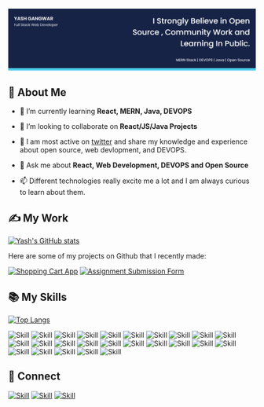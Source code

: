 ![Yash Gangwar's-cover](./github-cover-image.png)

## 🧔 About Me

<!-- - 🔭 I’m currently working on [Recess](https://github.com/Jaagrav/Recess) -->

- 🌱 I’m currently learning **React, MERN, Java, DEVOPS**

- 👯 I’m looking to collaborate on **React/JS/Java Projects**

<!-- - 👨‍💻 All of my projects are available at [https://xjaagrav.vercel.app/projects](https://xjaagrav.vercel.app/projects) -->

<!-- - You can check out my Arduino projects right **[here](https://www.instructables.com/member/xJaagrav/)**. -->

- 📝 I am most active on [twitter](https://twitter.com/yashgangwar7558) and share my knowledge and experience about open source, web devlopment, and DEVOPS.

- 💬 Ask me about **React, Web Development, DEVOPS and Open Source**

- 📫 Different technologies really excite me a lot and I am always curious to learn about them.

<!-- - 📄 My Resume [https://drive.google.com/file/d/10z7nWMOMKMj2KtOxszcxYI2b0sQrxFpn/view?usp=sharing](https://drive.google.com/file/d/10z7nWMOMKMj2KtOxszcxYI2b0sQrxFpn/view?usp=sharing) -->

<!-- - ⚡ Fun fact **People often call me an alien** -->

## ✍ My Work

[![Yash's GitHub stats](https://github-readme-stats.vercel.app/api?username=yashgangwar123&show_icons=true&theme=dark)](https://github.com/yashgangwar123)

Here are some of my projects on Github that I recently made:

[![Shopping Cart App](https://github-readme-stats.vercel.app/api/pin/?username=yashgangwar123&repo=Shopping-Cart-App&show_icons=true&theme=dark)](https://github.com/yashgangwar123/Shopping-Cart-App)
[![Assignment Submission Form](https://github-readme-stats.vercel.app/api/pin/?username=yashgangwar123&repo=Assignment-Submission-Form&show_icons=true&theme=dark)](https://github.com/yashgangwar123/Assignment-Submission-Form)
<!-- [![Cordion](https://github-readme-stats.vercel.app/api/pin/?username=Jaagrav&repo=Cordion&show_icons=true&theme=dark)](https://github.com/Jaagrav/Cordion)
[![Recess](https://github-readme-stats.vercel.app/api/pin/?username=avinashkranjan&repo=Recess&show_icons=true&theme=dark)](https://github.com/Jaagrav/Recess) -->

## 📚 My Skills

[![Top Langs](https://github-readme-stats.vercel.app/api/top-langs/?username=yashgangwar123&layout=compact&show_icons=true&theme=dark)](https://github.com/yashgangwar123)

![Skill](https://img.shields.io/badge/HTML5-E34F26?style=for-the-badge&logo=html5&logoColor=white)
![Skill](https://img.shields.io/badge/CSS3-1572B6?style=for-the-badge&logo=css3&logoColor=white)
![Skill](https://img.shields.io/badge/JavaScript-323330?style=for-the-badge&logo=javascript&logoColor=F7DF1E)
![Skill](https://img.shields.io/badge/Node.js-43853D?style=for-the-badge&logo=node.js&logoColor=white)
![Skill](https://img.shields.io/badge/npm-CB3837?style=for-the-badge&logo=npm&logoColor=white)
![Skill](https://img.shields.io/badge/Express.js-000000?style=for-the-badge&logo=express&logoColor=white)
![Skill](https://img.shields.io/badge/Java-ED8B00?style=for-the-badge&logo=java&logoColor=white)
![Skill](https://img.shields.io/badge/Markdown-000000?style=for-the-badge&logo=markdown&logoColor=white)
![Skill](https://img.shields.io/badge/React-20232A?style=for-the-badge&logo=react&logoColor=61DAFB)
![Skill](https://img.shields.io/badge/React_Native-20232A?style=for-the-badge&logo=react&logoColor=61DAFB)
![Skill](https://img.shields.io/badge/Bootstrap-563D7C?style=for-the-badge&logo=bootstrap&logoColor=white)
![Skill](https://img.shields.io/badge/styled--components-DB7093?style=for-the-badge&logo=styled-components&logoColor=white)
![Skill](https://img.shields.io/badge/Material--UI-0081CB?style=for-the-badge&logo=material-ui&logoColor=white)
![Skill](https://img.shields.io/badge/React_Router-CA4245?style=for-the-badge&logo=react-router&logoColor=white)
![Skill](https://img.shields.io/badge/MongoDB-4FD446?style=for-the-badge&logo=mongodb&logoColor=white)
![Skill](https://img.shields.io/badge/MySQL-D48D46?style=for-the-badge&logo=mysql&logoColor=white)
![Skill](https://img.shields.io/badge/Netlify-00C7B7?style=for-the-badge&logo=netlify&logoColor=white)
![Skill](https://img.shields.io/badge/Heroku-430098?style=for-the-badge&logo=heroku&logoColor=white)
![Skill](https://img.shields.io/badge/Google_Cloud-4285F4?style=for-the-badge&logo=google-cloud&logoColor=white)
![Skill](https://img.shields.io/badge/firebase-ffca28?style=for-the-badge&logo=firebase&logoColor=white)
![Skill](https://img.shields.io/badge/Git-F05032?style=for-the-badge&logo=git&logoColor=white)
![Skill](https://img.shields.io/badge/Postman-FF6C37?style=for-the-badge&logo=Postman&logoColor=white)
![Skill](https://img.shields.io/badge/Docker-5198CF?style=for-the-badge&logo=docker&logoColor=white)
![Skill](https://img.shields.io/badge/Kubernetes-7360D1?style=for-the-badge&logo=kubernetes&logoColor=white)
![Skill](https://img.shields.io/badge/Visual_Studio_Code-0078D4?style=for-the-badge&logo=visual%20studio%20code&logoColor=white)


## 🤝 Connect

[![Skill](https://img.shields.io/badge/LinkedIn-0077B5?style=for-the-badge&logo=linkedin&logoColor=white)](https://www.linkedin.com/in/yash-gangwar-6bab161b5/)
[![Skill](https://img.shields.io/badge/Twitter-1DA1F2?style=for-the-badge&logo=twitter&logoColor=white)](https://twitter.com/yashgangwar7558)
[![Skill](https://img.shields.io/badge/GitHub-100000?style=for-the-badge&logo=github&logoColor=white)](https://github.com/yashgangwar123)
